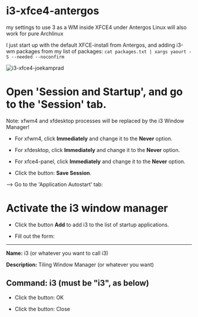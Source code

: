 # i3-xfce4-antergos
my settings to use 3 as a WM inside XFCE4 under Antergos Linux
will also work for pure Archlinux


I just start up with the default XFCE-install from Antergos, and adding i3-wm packages from my list of packages:
`cat packages.txt | xargs yaourt -S --needed --noconfirm`



![i3-xfce4-joekamprad](https://i.imgur.com/Wd5tUxQ.jpg)


# Open 'Session and Startup', and go to the 'Session' tab.

Note: xfwm4 and xfdesktop processes will be replaced by the i3 Window Manager!

* For xfwm4, click **Immediately** and change it to the  **Never** option.

* For xfdesktop, click **Immediately** and change it to the **Never** option.

* For xfce4-panel, click **Immediately** and change it to the **Never** option.

* Click the button: **Save Session**.

--> Go to the 'Application Autostart' tab:

# Activate the i3 window manager

* Click the button **Add** to add i3 to the list of startup applications.

* Fill out the form:
---------------------------------------------------------------
**Name:**  i3 (or whatever you want to call i3)

**Description:** Tiling Window Manager (or whatever you want)

**Command:** i3 (must be "i3", as below)
---------------------------------------------------------------

* Click the button: OK

* Click the button: Close

